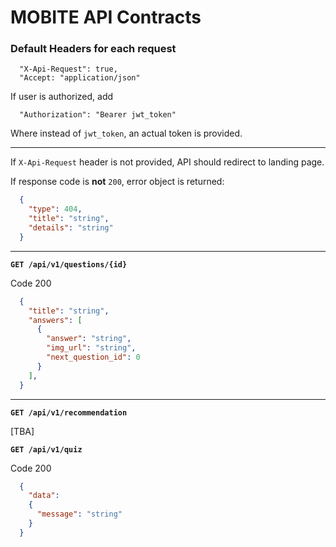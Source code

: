 # MOBITE API Contracts

### Default Headers for each request
```
  "X-Api-Request": true,
  "Accept: "application/json"
```

If user is authorized, add 
```
  "Authorization": "Bearer jwt_token"
```
Where instead of `jwt_token`, an actual token is provided.

---

If `X-Api-Request` header is not provided, API should redirect to landing page.

If response code is **not** `200`, error object is returned:

```json
  {
    "type": 404,
    "title": "string",
    "details": "string"
  }
```

---

**`GET /api/v1/questions/{id}`**

Code 200
```json
  {
    "title": "string",
    "answers": [
      {
        "answer": "string",
        "img_url": "string",
        "next_question_id": 0
      }
    ],
  }
```

---

**`GET /api/v1/recommendation`**

[TBA]

**`GET /api/v1/quiz`**

Code 200
```json
  {
    "data":
    {
      "message": "string" 
    }
  }
```

